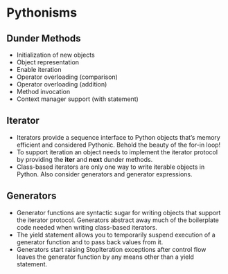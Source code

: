 # Pythonisms
## Dunder Methods
- Initialization of new objects
- Object representation
- Enable iteration
- Operator overloading (comparison)
- Operator overloading (addition)
- Method invocation
- Context manager support (with statement)

## Iterator
- Iterators provide a sequence interface to Python objects that’s memory efficient and considered Pythonic. Behold the beauty of the for-in loop!
- To support iteration an object needs to implement the iterator protocol by providing the __iter__ and __next__ dunder methods.
- Class-based iterators are only one way to write iterable objects in Python. Also consider generators and generator expressions.

## Generators
- Generator functions are syntactic sugar for writing objects that support the iterator protocol. Generators abstract away much of the boilerplate code needed when writing class-based iterators.
- The yield statement allows you to temporarily suspend execution of a generator function and to pass back values from it.
- Generators start raising StopIteration exceptions after control flow leaves the generator function by any means other than a yield statement.
